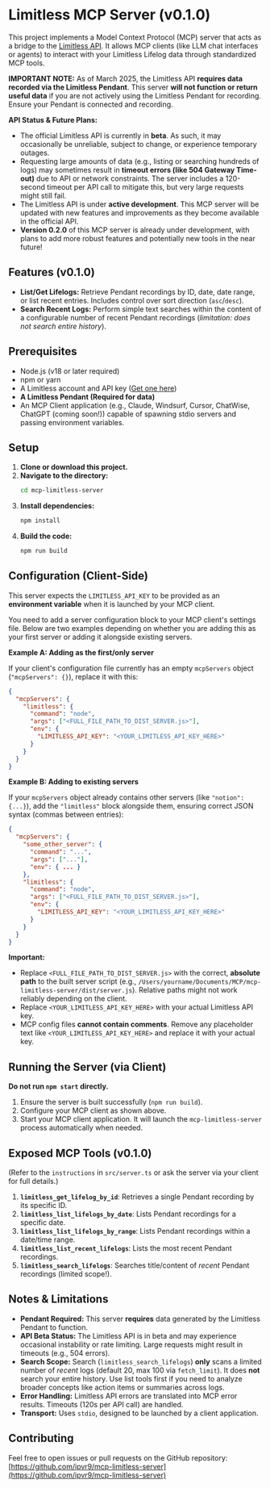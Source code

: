# Limitless MCP Server (v0.1.0)

This project implements a Model Context Protocol (MCP) server that acts as a bridge to the [Limitless API](https://limitless.ai/developers). It allows MCP clients (like LLM chat interfaces or agents) to interact with your Limitless Lifelog data through standardized MCP tools.

**IMPORTANT NOTE:** As of March 2025, the Limitless API **requires data recorded via the Limitless Pendant**. This server **will not function or return useful data** if you are not actively using the Limitless Pendant for recording. Ensure your Pendant is connected and recording.

**API Status & Future Plans:**
*   The official Limitless API is currently in **beta**. As such, it may occasionally be unreliable, subject to change, or experience temporary outages.
*   Requesting large amounts of data (e.g., listing or searching hundreds of logs) may sometimes result in **timeout errors (like 504 Gateway Time-out)** due to API or network constraints. The server includes a 120-second timeout per API call to mitigate this, but very large requests might still fail.
*   The Limitless API is under **active development**. This MCP server will be updated with new features and improvements as they become available in the official API.
*   **Version 0.2.0** of this MCP server is already under development, with plans to add more robust features and potentially new tools in the near future!

## Features (v0.1.0)

*   **List/Get Lifelogs:** Retrieve Pendant recordings by ID, date, date range, or list recent entries. Includes control over sort direction (`asc`/`desc`).
*   **Search Recent Logs:** Perform simple text searches within the content of a configurable number of recent Pendant recordings (*limitation: does not search entire history*).

## Prerequisites

*   Node.js (v18 or later required)
*   npm or yarn
*   A Limitless account and API key ([Get one here](https://limitless.ai/developers))
*   **A Limitless Pendant (Required for data)**
*   An MCP Client application (e.g., Claude, Windsurf, Cursor, ChatWise, ChatGPT (coming soon!)) capable of spawning stdio servers and passing environment variables.

## Setup

1.  **Clone or download this project.**
2.  **Navigate to the directory:**
    ```bash
    cd mcp-limitless-server
    ```
3.  **Install dependencies:**
    ```bash
    npm install
    ```
4.  **Build the code:**
    ```bash
    npm run build
    ```

## Configuration (Client-Side)

This server expects the `LIMITLESS_API_KEY` to be provided as an **environment variable** when it is launched by your MCP client.

You need to add a server configuration block to your MCP client's settings file. Below are two examples depending on whether you are adding this as your first server or adding it alongside existing servers.

**Example A: Adding as the first/only server**

If your client's configuration file currently has an empty `mcpServers` object (`"mcpServers": {}`), replace it with this:

```json
{
  "mcpServers": {
    "limitless": {
      "command": "node",
      "args": ["<FULL_FILE_PATH_TO_DIST_SERVER.js>"],
      "env": {
        "LIMITLESS_API_KEY": "<YOUR_LIMITLESS_API_KEY_HERE>"
      }
    }
  }
}
```

**Example B: Adding to existing servers**

If your `mcpServers` object already contains other servers (like `"notion": {...}`), add the `"limitless"` block alongside them, ensuring correct JSON syntax (commas between entries):

```json
{
  "mcpServers": {
    "some_other_server": {
      "command": "...",
      "args": ["..."],
      "env": { ... }
    },
    "limitless": {
      "command": "node",
      "args": ["<FULL_FILE_PATH_TO_DIST_SERVER.js>"],
      "env": {
        "LIMITLESS_API_KEY": "<YOUR_LIMITLESS_API_KEY_HERE>"
      }
    }
  }
}
```

**Important:**
*   Replace `<FULL_FILE_PATH_TO_DIST_SERVER.js>` with the correct, **absolute path** to the built server script (e.g., `/Users/yourname/Documents/MCP/mcp-limitless-server/dist/server.js`). Relative paths might not work reliably depending on the client.
*   Replace `<YOUR_LIMITLESS_API_KEY_HERE>` with your actual Limitless API key.
*   MCP config files **cannot contain comments**. Remove any placeholder text like `<YOUR_LIMITLESS_API_KEY_HERE>` and replace it with your actual key.

## Running the Server (via Client)

**Do not run `npm start` directly.**

1.  Ensure the server is built successfully (`npm run build`).
2.  Configure your MCP client as shown above.
3.  Start your MCP client application. It will launch the `mcp-limitless-server` process automatically when needed.

## Exposed MCP Tools (v0.1.0)

(Refer to the `instructions` in `src/server.ts` or ask the server via your client for full details.)

1.  **`limitless_get_lifelog_by_id`**: Retrieves a single Pendant recording by its specific ID.
2.  **`limitless_list_lifelogs_by_date`**: Lists Pendant recordings for a specific date.
3.  **`limitless_list_lifelogs_by_range`**: Lists Pendant recordings within a date/time range.
4.  **`limitless_list_recent_lifelogs`**: Lists the most recent Pendant recordings.
5.  **`limitless_search_lifelogs`**: Searches title/content of *recent* Pendant recordings (limited scope!).

## Notes & Limitations

*   **Pendant Required:** This server **requires** data generated by the Limitless Pendant to function.
*   **API Beta Status:** The Limitless API is in beta and may experience occasional instability or rate limiting. Large requests might result in timeouts (e.g., 504 errors).
*   **Search Scope:** Search (`limitless_search_lifelogs`) **only** scans a limited number of *recent* logs (default 20, max 100 via `fetch_limit`). It does **not** search your entire history. Use list tools first if you need to analyze broader concepts like action items or summaries across logs.
*   **Error Handling:** Limitless API errors are translated into MCP error results. Timeouts (120s per API call) are handled.
*   **Transport:** Uses `stdio`, designed to be launched by a client application.

## Contributing

Feel free to open issues or pull requests on the GitHub repository: [https://github.com/ipvr9/mcp-limitless-server](https://github.com/ipvr9/mcp-limitless-server)